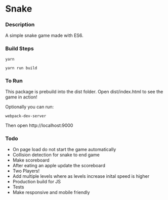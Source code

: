 # Snake

### Description
A simple snake game made with ES6.

### Build Steps
```
yarn
```

```
yarn run build
```

### To Run

This package is prebuild into the dist folder. Open dist/index.html to see the game in action!

Optionally you can run:

```
webpack-dev-server
```

Then open http://localhost:9000

### Todo

- On page load do not start the game automatically
- Collision detection for snake to end game
- Make scoreboard
- After eating an apple update the scoreboard
- Two Players!
- Add multiple levels where as levels increase inital speed is higher
- Production build for JS
- Tests
- Make responsive and mobile friendly 


